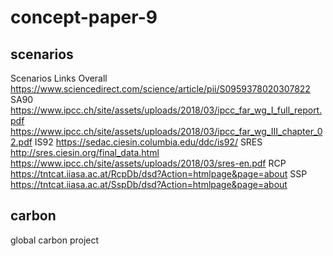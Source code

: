 # concept-paper-9

## scenarios

Scenarios	Links
Overall	https://www.sciencedirect.com/science/article/pii/S0959378020307822
SA90	https://www.ipcc.ch/site/assets/uploads/2018/03/ipcc_far_wg_I_full_report.pdf
	https://www.ipcc.ch/site/assets/uploads/2018/03/ipcc_far_wg_III_chapter_02.pdf
IS92	https://sedac.ciesin.columbia.edu/ddc/is92/
SRES	http://sres.ciesin.org/final_data.html
	https://www.ipcc.ch/site/assets/uploads/2018/03/sres-en.pdf
RCP	https://tntcat.iiasa.ac.at/RcpDb/dsd?Action=htmlpage&page=about
SSP	https://tntcat.iiasa.ac.at/SspDb/dsd?Action=htmlpage&page=about

## carbon

global carbon project
